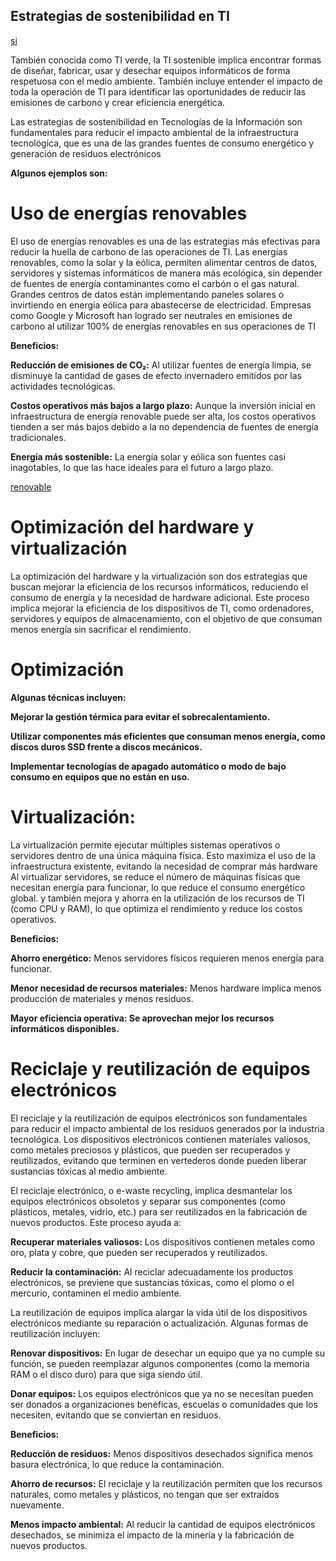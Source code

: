 ## Estrategias de sostenibilidad en TI



[si](/img/estrategia.gif)




También conocida como TI verde, la TI sostenible implica encontrar formas de diseñar, fabricar, usar y desechar equipos informáticos de forma respetuosa con el medio ambiente. 
También incluye entender el impacto de toda la operación de TI para identificar las oportunidades de reducir las emisiones de carbono y crear eficiencia energética.


Las estrategias de sostenibilidad en Tecnologías de la Información son fundamentales para reducir el impacto ambiental de la infraestructura tecnológica, que es una de las grandes fuentes de consumo energético y generación de residuos electrónicos

**Algunos ejemplos son:**


# Uso de energías renovables


El uso de energías renovables es una de las estrategias más efectivas para reducir la huella de carbono de las operaciones de TI. Las energías renovables, como la solar y la eólica, permiten alimentar centros de datos, servidores y sistemas informáticos de manera más ecológica, sin depender de fuentes de energía contaminantes como el carbón o el gas natural.
Grandes centros de datos están implementando paneles solares o invirtiendo en energía eólica para abastecerse de electricidad.
Empresas como Google y Microsoft han logrado ser neutrales en emisiones de carbono al utilizar 100% de energías renovables en sus operaciones de TI

**Beneficios:**


**Reducción de emisiones de CO₂:** Al utilizar fuentes de energía limpia, se disminuye la cantidad de gases de efecto invernadero emitidos por las actividades tecnológicas.
    

**Costos operativos más bajos a largo plazo:** Aunque la inversión inicial en infraestructura de energía renovable puede ser alta, los costos operativos tienden a ser más bajos debido a la no dependencia de fuentes de energía tradicionales.
    
    
**Energía más sostenible:** La energía solar y eólica son fuentes casi inagotables, lo que las hace ideales para el futuro a largo plazo.


[renovable](/img/renovable.gif)


# Optimización del hardware y virtualización


La optimización del hardware y la virtualización son dos estrategias que buscan mejorar la eficiencia de los recursos informáticos, reduciendo el consumo de energía y la necesidad de hardware adicional.
Este proceso implica mejorar la eficiencia de los dispositivos de TI, como ordenadores, servidores y equipos de almacenamiento, con el objetivo de que consuman menos energía sin sacrificar el rendimiento. 


# Optimización


**Algunas técnicas incluyen:**


  **Mejorar la gestión térmica para evitar el sobrecalentamiento.**

  
  **Utilizar componentes más eficientes que consuman menos energía, como discos duros SSD frente a discos mecánicos.**

  
  **Implementar tecnologías de apagado automático o modo de bajo consumo en equipos que no están en uso.**


# Virtualización:


La virtualización permite ejecutar múltiples sistemas operativos o servidores dentro de una única máquina física. Esto maximiza el uso de la infraestructura existente, evitando la necesidad de comprar más hardware
Al virtualizar servidores, se reduce el número de máquinas físicas que necesitan energía para funcionar, lo que reduce el consumo energético global.
y también mejora y ahorra en la utilización de los recursos de TI (como CPU y RAM), lo que optimiza el rendimiento y reduce los costos operativos.


**Beneficios:**

  **Ahorro energético:** Menos servidores físicos requieren menos energía para funcionar.
    
  
  **Menor necesidad de recursos materiales:** Menos hardware implica menos producción de materiales y menos residuos.
   
    
  **Mayor eficiencia operativa: Se aprovechan mejor los recursos informáticos disponibles.**



# Reciclaje y reutilización de equipos electrónicos


El reciclaje y la reutilización de equipos electrónicos son fundamentales para reducir el impacto ambiental de los residuos generados por la industria tecnológica. 
Los dispositivos electrónicos contienen materiales valiosos, como metales preciosos y plásticos, que pueden ser recuperados y reutilizados, evitando que terminen en vertederos donde pueden liberar sustancias tóxicas al medio ambiente.



El reciclaje electrónico, o e-waste recycling, implica desmantelar los equipos electrónicos obsoletos y separar sus componentes (como plásticos, metales, vidrio, etc.) para ser reutilizados en la fabricación de nuevos productos. Este proceso ayuda a:


**Recuperar materiales valiosos:** Los dispositivos contienen metales como oro, plata y cobre, que pueden ser recuperados y reutilizados.


**Reducir la contaminación:** Al reciclar adecuadamente los productos electrónicos, se previene que sustancias tóxicas, como el plomo o el mercurio, contaminen el medio ambiente.




La reutilización de equipos implica alargar la vida útil de los dispositivos electrónicos mediante su reparación o actualización. Algunas formas de reutilización incluyen:

  
  **Renovar dispositivos:** En lugar de desechar un equipo que ya no cumple su función, se pueden reemplazar algunos componentes (como la memoria RAM o el disco duro) para que siga siendo útil.

  
  **Donar equipos:** Los equipos electrónicos que ya no se necesitan pueden ser donados a organizaciones benéficas, escuelas o comunidades que los necesiten, evitando que se conviertan en residuos.


**Beneficios:**

**Reducción de residuos:** Menos dispositivos desechados significa menos basura electrónica, lo que reduce la contaminación.


**Ahorro de recursos:** El reciclaje y la reutilización permiten que los recursos naturales, como metales y plásticos, no tengan que ser extraídos nuevamente.


**Menos impacto ambiental:** Al reducir la cantidad de equipos electrónicos desechados, se minimiza el impacto de la minería y la fabricación de nuevos productos.

